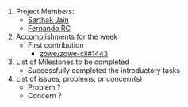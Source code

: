1. Project Members:
    - [Sarthak Jain](https://github.com/sarthakjdev)
    - [Fernando RC](https://github.com/zFernand0)
2. Accomplishments for the week
    - First contribution
      - [zowe/zowe-cli#1443](https://github.com/zowe/zowe-cli/issues/1443)
3. List of Milestones to be completed
    - Successfully completed the introductory tasks
4. List of issues, problems, or concern(s)
    - Problem ?
    - Concern ?
